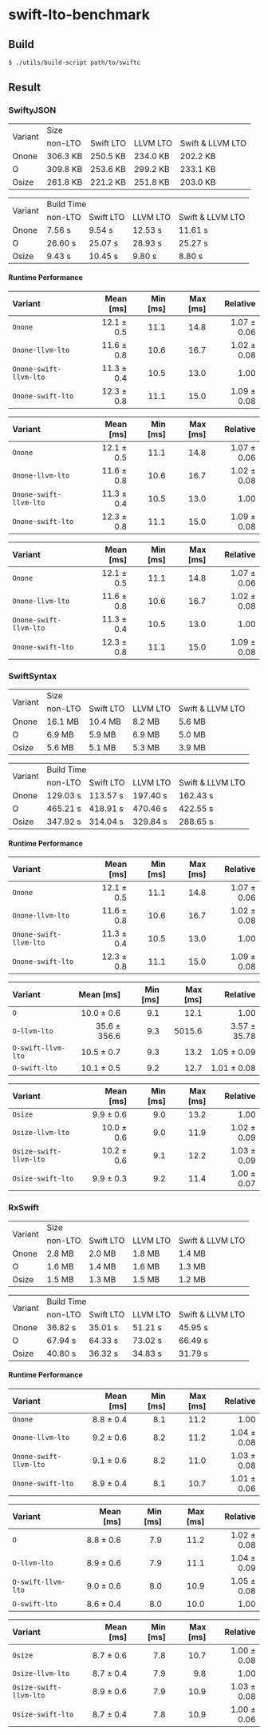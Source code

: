 # swift-lto-benchmark

## Build

```sh
$ ./utils/build-script path/to/swiftc
```


## Result
### SwiftyJSON
<table>
<tr>
   <td rowspan=2>Variant</td>
   <td colspan=4>Size</td>
</tr>
<tr>
    <td>non-LTO</td>
    <td>Swift LTO</td>
    <td>LLVM LTO</td>
    <td>Swift & LLVM LTO</td>
</tr>
<tr>
    <td>Onone</td>
    <td>306.3 KB</td>
    <td>250.5 KB</td>
    <td>234.0 KB</td>
    <td>202.2 KB</td>
</tr>
<tr>
    <td>O</td>
    <td>309.8 KB</td>
    <td>253.6 KB</td>
    <td>299.2 KB</td>
    <td>233.1 KB</td>
</tr>
<tr>
    <td>Osize</td>
    <td>261.8 KB</td>
    <td>221.2 KB</td>
    <td>251.8 KB</td>
    <td>203.0 KB</td>
</tr>
</table>

<table>
<tr>
   <td rowspan=2>Variant</td>
   <td colspan=4>Build Time</td>
</tr>
<tr>
    <td>non-LTO</td>
    <td>Swift LTO</td>
    <td>LLVM LTO</td>
    <td>Swift & LLVM LTO</td>
</tr>
<tr>
    <td>Onone</td>
    <td>7.56 s</td>
    <td>9.54 s</td>
    <td>12.53 s</td>
    <td>11.61 s</td>
</tr>
<tr>
    <td>O</td>
    <td>26.60 s</td>
    <td>25.07 s</td>
    <td>28.93 s</td>
    <td>25.27 s</td>
</tr>
<tr>
    <td>Osize</td>
    <td>9.43 s</td>
    <td>10.45 s</td>
    <td>9.80 s</td>
    <td>8.80 s</td>
</tr>
</table>

#### Runtime Performance

| Variant | Mean [ms] | Min [ms] | Max [ms] | Relative |
|:---|---:|---:|---:|---:|
| `Onone` | 12.1 ± 0.5 | 11.1 | 14.8 | 1.07 ± 0.06 |
| `Onone-llvm-lto` | 11.6 ± 0.8 | 10.6 | 16.7 | 1.02 ± 0.08 |
| `Onone-swift-llvm-lto` | 11.3 ± 0.4 | 10.5 | 13.0 | 1.00 |
| `Onone-swift-lto` | 12.3 ± 0.8 | 11.1 | 15.0 | 1.09 ± 0.08 |


| Variant | Mean [ms] | Min [ms] | Max [ms] | Relative |
|:---|---:|---:|---:|---:|
| `Onone` | 12.1 ± 0.5 | 11.1 | 14.8 | 1.07 ± 0.06 |
| `Onone-llvm-lto` | 11.6 ± 0.8 | 10.6 | 16.7 | 1.02 ± 0.08 |
| `Onone-swift-llvm-lto` | 11.3 ± 0.4 | 10.5 | 13.0 | 1.00 |
| `Onone-swift-lto` | 12.3 ± 0.8 | 11.1 | 15.0 | 1.09 ± 0.08 |


| Variant | Mean [ms] | Min [ms] | Max [ms] | Relative |
|:---|---:|---:|---:|---:|
| `Onone` | 12.1 ± 0.5 | 11.1 | 14.8 | 1.07 ± 0.06 |
| `Onone-llvm-lto` | 11.6 ± 0.8 | 10.6 | 16.7 | 1.02 ± 0.08 |
| `Onone-swift-llvm-lto` | 11.3 ± 0.4 | 10.5 | 13.0 | 1.00 |
| `Onone-swift-lto` | 12.3 ± 0.8 | 11.1 | 15.0 | 1.09 ± 0.08 |



### SwiftSyntax
<table>
<tr>
   <td rowspan=2>Variant</td>
   <td colspan=4>Size</td>
</tr>
<tr>
    <td>non-LTO</td>
    <td>Swift LTO</td>
    <td>LLVM LTO</td>
    <td>Swift & LLVM LTO</td>
</tr>
<tr>
    <td>Onone</td>
    <td>16.1 MB</td>
    <td>10.4 MB</td>
    <td>8.2 MB</td>
    <td>5.6 MB</td>
</tr>
<tr>
    <td>O</td>
    <td>6.9 MB</td>
    <td>5.9 MB</td>
    <td>6.9 MB</td>
    <td>5.0 MB</td>
</tr>
<tr>
    <td>Osize</td>
    <td>5.6 MB</td>
    <td>5.1 MB</td>
    <td>5.3 MB</td>
    <td>3.9 MB</td>
</tr>
</table>

<table>
<tr>
   <td rowspan=2>Variant</td>
   <td colspan=4>Build Time</td>
</tr>
<tr>
    <td>non-LTO</td>
    <td>Swift LTO</td>
    <td>LLVM LTO</td>
    <td>Swift & LLVM LTO</td>
</tr>
<tr>
    <td>Onone</td>
    <td>129.03 s</td>
    <td>113.57 s</td>
    <td>197.40 s</td>
    <td>162.43 s</td>
</tr>
<tr>
    <td>O</td>
    <td>465.21 s</td>
    <td>418.91 s</td>
    <td>470.46 s</td>
    <td>422.55 s</td>
</tr>
<tr>
    <td>Osize</td>
    <td>347.92 s</td>
    <td>314.04 s</td>
    <td>329.84 s</td>
    <td>288.65 s</td>
</tr>
</table>

#### Runtime Performance

| Variant | Mean [ms] | Min [ms] | Max [ms] | Relative |
|:---|---:|---:|---:|---:|
| `Onone` | 12.1 ± 0.5 | 11.1 | 14.8 | 1.07 ± 0.06 |
| `Onone-llvm-lto` | 11.6 ± 0.8 | 10.6 | 16.7 | 1.02 ± 0.08 |
| `Onone-swift-llvm-lto` | 11.3 ± 0.4 | 10.5 | 13.0 | 1.00 |
| `Onone-swift-lto` | 12.3 ± 0.8 | 11.1 | 15.0 | 1.09 ± 0.08 |


| Variant | Mean [ms] | Min [ms] | Max [ms] | Relative |
|:---|---:|---:|---:|---:|
| `O` | 10.0 ± 0.6 | 9.1 | 12.1 | 1.00 |
| `O-llvm-lto` | 35.6 ± 356.6 | 9.3 | 5015.6 | 3.57 ± 35.78 |
| `O-swift-llvm-lto` | 10.5 ± 0.7 | 9.3 | 13.2 | 1.05 ± 0.09 |
| `O-swift-lto` | 10.1 ± 0.5 | 9.2 | 12.7 | 1.01 ± 0.08 |


| Variant | Mean [ms] | Min [ms] | Max [ms] | Relative |
|:---|---:|---:|---:|---:|
| `Osize` | 9.9 ± 0.6 | 9.0 | 13.2 | 1.00 |
| `Osize-llvm-lto` | 10.0 ± 0.6 | 9.0 | 11.9 | 1.02 ± 0.09 |
| `Osize-swift-llvm-lto` | 10.2 ± 0.6 | 9.1 | 12.2 | 1.03 ± 0.09 |
| `Osize-swift-lto` | 9.9 ± 0.3 | 9.2 | 11.4 | 1.00 ± 0.07 |



### RxSwift

<table>
<tr>
   <td rowspan=2>Variant</td>
   <td colspan=4>Size</td>
</tr>
<tr>
    <td>non-LTO</td>
    <td>Swift LTO</td>
    <td>LLVM LTO</td>
    <td>Swift & LLVM LTO</td>
</tr>
<tr>
    <td>Onone</td>
    <td>2.8 MB</td>
    <td>2.0 MB</td>
    <td>1.8 MB</td>
    <td>1.4 MB</td>
</tr>
<tr>
    <td>O</td>
    <td>1.6 MB</td>
    <td>1.4 MB</td>
    <td>1.6 MB</td>
    <td>1.3 MB</td>
</tr>
<tr>
    <td>Osize</td>
    <td>1.5 MB</td>
    <td>1.3 MB</td>
    <td>1.5 MB</td>
    <td>1.2 MB</td>
</tr>
</table>

<table>
<tr>
   <td rowspan=2>Variant</td>
   <td colspan=4>Build Time</td>
</tr>
<tr>
    <td>non-LTO</td>
    <td>Swift LTO</td>
    <td>LLVM LTO</td>
    <td>Swift & LLVM LTO</td>
</tr>
<tr>
    <td>Onone</td>
    <td>36.82 s</td>
    <td>35.01 s</td>
    <td>51.21 s</td>
    <td>45.95 s</td>
</tr>
<tr>
    <td>O</td>
    <td>67.94 s</td>
    <td>64.33 s</td>
    <td>73.02 s</td>
    <td>66.49 s</td>
</tr>
<tr>
    <td>Osize</td>
    <td>40.80 s</td>
    <td>36.32 s</td>
    <td>34.83 s</td>
    <td>31.79 s</td>
</tr>
</table>


#### Runtime Performance

| Variant | Mean [ms] | Min [ms] | Max [ms] | Relative |
|:---|---:|---:|---:|---:|
| `Onone` | 8.8 ± 0.4 | 8.1 | 11.2 | 1.00 |
| `Onone-llvm-lto` | 9.2 ± 0.6 | 8.2 | 11.2 | 1.04 ± 0.08 |
| `Onone-swift-llvm-lto` | 9.1 ± 0.6 | 8.2 | 11.0 | 1.03 ± 0.08 |
| `Onone-swift-lto` | 8.9 ± 0.4 | 8.1 | 10.7 | 1.01 ± 0.06 |


| Variant | Mean [ms] | Min [ms] | Max [ms] | Relative |
|:---|---:|---:|---:|---:|
| `O` | 8.8 ± 0.6 | 7.9 | 11.2 | 1.02 ± 0.08 |
| `O-llvm-lto` | 8.9 ± 0.6 | 7.9 | 11.1 | 1.04 ± 0.09 |
| `O-swift-llvm-lto` | 9.0 ± 0.6 | 8.0 | 10.9 | 1.05 ± 0.08 |
| `O-swift-lto` | 8.6 ± 0.4 | 8.0 | 10.0 | 1.00 |


| Variant | Mean [ms] | Min [ms] | Max [ms] | Relative |
|:---|---:|---:|---:|---:|
| `Osize` | 8.7 ± 0.6 | 7.8 | 10.7 | 1.00 ± 0.08 |
| `Osize-llvm-lto` | 8.7 ± 0.4 | 7.9 | 9.8 | 1.00 |
| `Osize-swift-llvm-lto` | 8.9 ± 0.6 | 7.9 | 10.9 | 1.03 ± 0.08 |
| `Osize-swift-lto` | 8.7 ± 0.4 | 7.8 | 10.9 | 1.00 ± 0.06 |
